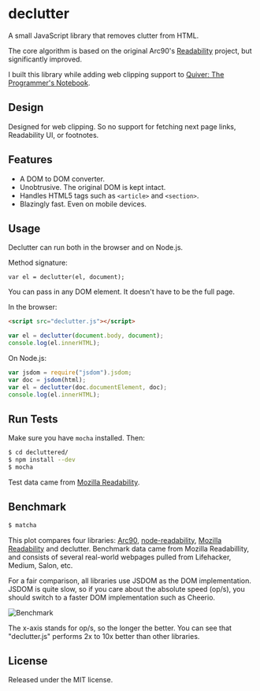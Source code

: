 # declutter
A small JavaScript library that removes clutter from HTML.

The core algorithm is based on the original Arc90's [Readability](https://code.google.com/p/arc90labs-readability/) project, but significantly improved.

I built this library while adding web clipping support to [Quiver: The Programmer's Notebook](http://happenapps.com/#quiver).

## Design

Designed for web clipping. So no support for fetching next page links, Readability UI, or footnotes.

## Features

* A DOM to DOM converter.
* Unobtrusive. The original DOM is kept intact.
* Handles HTML5 tags such as `<article>` and `<section>`.
* Blazingly fast. Even on mobile devices.

## Usage

Declutter can run both in the browser and on Node.js.

Method signature:

```
var el = declutter(el, document);
```

You can pass in any DOM element. It doesn't have to be the full page.

In the browser:

```html
<script src="declutter.js"></script>
```

```javascript
var el = declutter(document.body, document);
console.log(el.innerHTML);
```

On Node.js:

```javascript
var jsdom = require("jsdom").jsdom;
var doc = jsdom(html);
var el = declutter(doc.documentElement, doc);
console.log(el.innerHTML);
```

## Run Tests

Make sure you have `mocha` installed. Then:

```bash
$ cd decluttered/
$ npm install --dev
$ mocha
```

Test data came from [Mozilla Readability](https://github.com/mozilla/readability).

## Benchmark

```bash
$ matcha
```

This plot compares four libraries: [Arc90](https://code.google.com/p/arc90labs-readability/), [node-readability](https://github.com/luin/readability), [Mozilla Readability](https://github.com/mozilla/readability) and declutter. Benchmark data came from Mozilla Readabillity, and consists of several real-world webpages pulled from Lifehacker, Medium, Salon, etc.

For a fair comparison, all libraries use JSDOM as the DOM implementation. JSDOM is quite slow, so if you care about the absolute speed (op/s), you should switch to a faster DOM implementation such as Cheerio.

![Benchmark](https://raw.githubusercontent.com/ylian/declutter/master/benchmark/result.png)

The x-axis stands for op/s, so the longer the better. You can see that "declutter.js" performs 2x to 10x better than other libraries.

## License

Released under the MIT license.